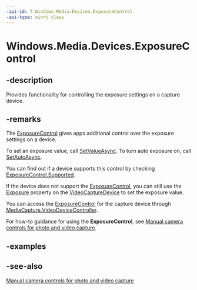 ```yaml
---
-api-id: T:Windows.Media.Devices.ExposureControl
-api-type: winrt class
---
```


<!-- Class syntax.
public class ExposureControl : Windows.Media.Devices.IExposureControl
-->

# Windows.Media.Devices.ExposureControl

## -description
Provides functionality for controlling the exposure settings on a capture device.

## -remarks
The [ExposureControl](exposurecontrol.md) gives apps additional control over the exposure settings on a device.

To set an exposure value, call [SetValueAsync](exposurecontrol_setvalueasync_1247308686.md). To turn auto exposure on, call [SetAutoAsync](exposurecontrol_setautoasync_1168787363.md).

You can find out if a device supports this control by checking [ExposureControl.Supported](exposurecontrol_supported.md).

If the device does not support the [ExposureControl](exposurecontrol.md), you can still use the [Exposure](videodevicecontroller_exposure.md) property on the [VideoCaptureDevice](http://msdn.microsoft.com/library/afba2768-11a0-4105-a5b1-c48bc961e9ed) to set the exposure value.

You can access the [ExposureControl](exposurecontrol.md) for the capture device through [MediaCapture.VideoDeviceController](../windows.media.capture/mediacapture_videodevicecontroller.md).

For how-to guidance for using the **ExposureControl**, see [Manual camera controls for photo and video capture](https://msdn.microsoft.com/windows/uwp/audio-video-camera/capture-device-controls-for-photo-and-video-capture).

## -examples

## -see-also
[Manual camera controls for photo and video capture](https://msdn.microsoft.com/windows/uwp/audio-video-camera/capture-device-controls-for-photo-and-video-capture)